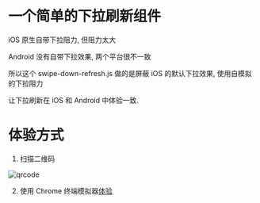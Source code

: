 # 一个简单的下拉刷新组件

iOS 原生自带下拉阻力, 但阻力太大

Android 没有自带下拉效果, 两个平台很不一致

所以这个 swipe-down-refresh.js 做的是屏蔽 iOS 的默认下拉效果, 使用自模拟的下拉阻力

让下拉刷新在 iOS 和 Android 中体验一致.


# 体验方式


1. 扫描二维码

![qrcode](http://laispace.com/swipeDownRefresh/img/qrcode.png)


2. 使用 Chrome 终端模拟器[体验](laispace.github.io/swipeDownRefresh)